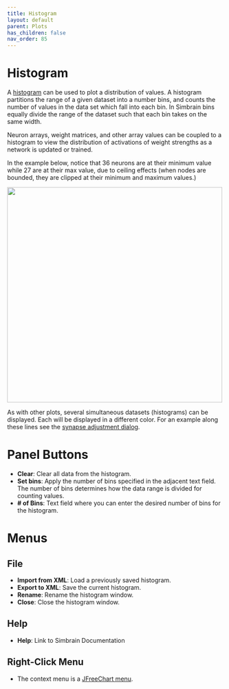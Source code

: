 ```yaml
---
title: Histogram
layout: default
parent: Plots
has_children: false
nav_order: 85
---
```


# Histogram

A [histogram](https://en.wikipedia.org/wiki/Histogram) can be used to plot a distribution of values. A histogram partitions the range of a given dataset into a number bins, and counts the number of values in the data set which fall into each bin. In Simbrain bins equally divide the range of the dataset such that each bin takes on the same width.

Neuron arrays, weight matrices, and other array values can be coupled to a histogram to view the distribution of activations of weight strengths as a network is updated or trained.

In the example below, notice that 36 neurons are at their minimum value while 27 are at their max value, due to ceiling effects (when nodes are bounded, they are clipped at their minimum and maximum values.)

<img src="../../assets/images/histogram.png" style="width:500px;"/> <br />


As with other plots, several simultaneous datasets (histograms) can be displayed. Each will be displayed in a different color. For an example along these lines see the [synapse adjustment dialog](/docs/network/networkDialogs.html#synapse-adjustment-dialog).

# Panel Buttons

- **Clear**: Clear all data from the histogram.
- **Set bins**: Apply the number of bins specified in the adjacent text field. The number of bins determines how the data range is divided for counting values.
- **# of Bins**: Text field where you can enter the desired number of bins for the histogram.

# Menus

## File

- **Import from XML**: Load a previously saved histogram.
- **Export to XML**: Save the current histogram.
- **Rename**: Rename the histogram window.
- **Close**: Close the histogram window.

## Help

- **Help**: Link to Simbrain Documentation

## Right-Click Menu

- The context menu is a [JFreeChart menu](./#jfreechart-right-click-menu).
